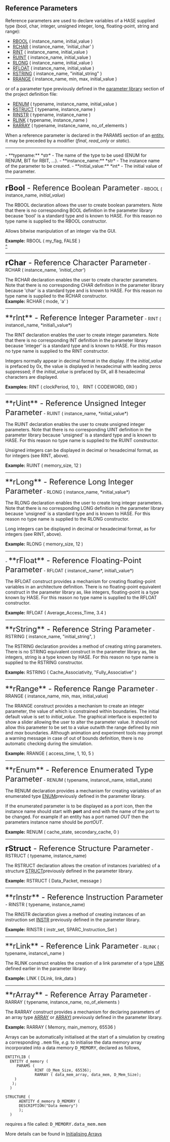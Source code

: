 <a name="list"></a>
## Reference Parameters

Reference parameters are used to declare variables of a HASE supplied type (bool, char, integer, unsigned integer, long, floating-point, string and range):

- [RBOOL](<parameters.md#rbool>) ( instance\_name, initial\_value )
- [RCHAR](<parameters.md#rchar>) ( instance\_name, 'initial\_char' )
- [RINT](<parameters.md#rint>) ( instance\_name, initial\_value )
- [RUINT](<parameters.md#ruint>) ( instance\_name, initial\_value )
- [RLONG](<parameters.md#rlong>) ( instance\_name, initial\_value )
- [RFLOAT](<parameters.md#rfloat>) ( instance\_name, initial\_value )
- [RSTRING](<parameters.md#rstring>) ( instance\_name, "initial\_string" )
- [RRANGE](<parameters.md#rrange>) ( instance\_name, min, max, initial\_value )

or of a parameter type previously defined in the [parameter library](<paramlib.md>) section of the
project definition file:

- [RENUM](<parameters.md#renum>) ( typename, instance\_name, initial\_value )
- [RSTRUCT](<parameters.md#rstruct>) ( typename, instance\_name )
- [RINSTR](<parameters.md#rinstr>) ( typename, instance\_name )
- [RLINK](<parameters.md#rlink>) ( typename, instance\_name )
- [RARRAY](<parameters.md#rarray>) ( typename, instance_name, no\_of\_elements )

When  a reference parameter is declared in the PARAMS section of an [entity](<entity.md>), it may be preceded by a modifier
(*final*, *read\_only* or *static*).

<hr>
- **typename:** *str* - The name of the type to be used (ENUM for RENUM, BIT for RBIT, ...).
- **instance_name:** *str* - The instance name of the parameter to be created. 
- **initial_value:** *int* - The initial value of the parameter.

<hr>

<a name="rbool"></a>
<font size="+2">**rBool** - Reference Boolean Parameter</font> - RBOOL ( instance\_name, *initial\_value*)  
 
The RBOOL declaration allows the user to create boolean parameters. Note that there is no corresponding BOOL definition in the parameter library because 'bool' is a standard type and is known to HASE. For this reason no type name is supplied to the RBOOL constructor.

Allows bitwise manipulation of an integer via the GUI.

**Example:** RBOOL ( my_flag, FALSE )  
[^](<parameters.md#list>)
<hr>

<a name="rchar"></a>
<font size="+2">**rChar** - Reference Character Parameter</font> - RCHAR ( instance_name, *'initial_char'*) 
 
The RCHAR declaration enables the user to create character parameters. Note that there is no corresponding CHAR definition in the parameter library because 'char' is a standard type and is known to HASE. For this reason no type name is supplied to the RCHAR constructor.  
**Example:** RCHAR ( mode, 'a' )

<hr>
<a name="rint"></a> <font size="+2">**rInt** - Reference Integer Parameter</font> - RINT ( instance\_name, *initial\_value*)  

The RINT declaration enables the user to create integer parameters. Note that there is no corresponding INT definition in the parameter library because 'integer' is a standard type and is known to HASE. For this reason no type name is supplied to the RINT constructor.

Integers normally appear in decimal format in the display. If the *initial_value* is prefaced by 0x, the value is displayed in hexadecimal with leading zeros suppressed; if the *initial_value* is prefaced by 0X, all 8 hexadecimal characters are displayed.  

 **Examples:** RINT ( clockPeriod, 10 ), &nbsp;
RINT ( CODEWORD, 0X0 )

<hr>
<a name="ruint"></a>
<font size="+2">**rUint** - Reference Unsigned Integer Parameter</font> - RUINT ( instance_name, *initial_value*)

The RUINT declaration enables the user to create unsigned integer parameters.  Note that there is no corresponding UINT definition in the parameter library because 'unsigned' is a standard type and is known to HASE. For this reason no type name is supplied to the RUINT constructor.

Unsigned integers can be displayed in decimal or hexadecimal format, as for integers (see RINT, above).

**Example:** RUINT ( memory_size, 12 )

<hr>
<a name="rlong"></a>
<font size="+2">**rLong** - Reference Long Integer Parameter</font> - RLONG ( instance_name, *initial_value*)

The RLONG declaration enables the user to create long integer parameters.  Note that there is no corresponding LONG definition in the parameter library  because 'unsigned' is a standard type and is known to HASE. For this reason no type name is supplied to the RLONG constructor.

Long integers can be displayed in decimal or hexadecimal format, as for integers (see RINT, above).

**Example:** RLONG ( memory_size, 12 )

<hr>
- <a name="rfloat"></a>
<font size="+2">**rFloat** - Reference Floating-Point Parameter</font> 
- RFLOAT ( instance\_name*, initial\_value*)<p>

The RFLOAT construct provides a mechanism for creating floating-point variables in an architecture definition. There is no floating-point equivalent construct in the parameter library as, like integers, floating-point is a type known by HASE. For this reason no type name is supplied to the RFLOAT constructor.

**Example:** RFLOAT ( Average_Access_Time, 3.4 )

<hr>
<a name="rstring"></a>
<font size="+2">**rString** - Reference String Parameter</font>  - RSTRING ( instance_name, "initial_string", )

The RSTRING declaration provides a method of creating string parameters. There is no  STRING equivalent construct in the parameter library as, like integers, string is a type known by HASE. For this reason no type name is supplied to the RSTRING constructor.

**Example:**
RSTRING ( Cache\_Associativity, "Fully\_Associative" )

<hr>
<a name="rrange"></a>
<font size="+2">**rRange** - Reference Range Parameter</font>  - RRANGE ( instance_name, min, max, initial_value)

The RRANGE construct provides a mechanism to create an integer parameter, the value of which is constrained within boundaries. The initial default value is set to *initial\_value*.  The graphical
interface is expected to show a slider allowing the user to alter the parameter value. It should not allow this parameter to be set to a value outwith the range defined by *min* and *max* boundaries. Although animation and experiment tools may prompt a warning message in case of out of bounds definition, there is no automatic checking during the simulation.

**Example:** RRANGE ( access_time, 1, 10, 5 )

<hr>
<a name="renum"></a>
<font size="+2">**rEnum** - Reference Enumerated Type Parameter</font> - RENUM ( typename, instance\_name, initial\_state)

The RENUM declaration provides a mechanism for creating variables of an enumerated type [ENUM](
paramlib.md#enum>)previously defined in the parameter library.

If the enumerated parameter is to be displayed as a port icon, then the instance name should start with **port** and end with the name of the port to be changed. For example if an entity has a port named *OUT* then the parameters instance name should be *portOUT*.

**Example:** RENUM ( cache\_state, secondary\_cache, 0 )

<hr>

<a name="rstruct"></a>
<font size="+2">**rStruct** - Reference Structure Parameter</font> - RSTRUCT ( typename, instance_name)

The RSTRUCT declaration allows the creation of instances (variables) of a structure [STRUCT](<paramlib.md#struct>)previously defined in the parameter library.

**Example:** RSTRUCT ( Data\_Packet, message )

<hr>
<a name="rinstr"></a>
<font size="+2">**rInstr** - Reference Instruction Parameter</font> - RINSTR ( typename, instance_name)

The RINSTR declaration gives a method of creating instances of an instruction set [INSTR](paramlib.md#instr>) previously defined in the parameter library.

**Example:** RINSTR ( instr\_set, SPARC\_Instruction\_Set )

<hr>
<a name="rlink"></a>
<font size="+2">**rLink** - Reference Link Parameter</font> - RLINK ( typename, instance\_name )

The RLINK construct enables the creation of a link parameter of a type [LINK](<paramlib.md#link>) defined earlier in the parameter library.

**Example:** LINK ( DLink, link_data )

<hr>
<a name="rarray"></a>
<font size="+2">**rArray** - Reference Array Parameter</font> - RARRAY ( typename, instance_name, no_of_elements )

The RARRAY construct provides a mechanism for declaring parameters of an array type [ARRAY](<paramlib.md#array>) or [ARRAYI](<paramlib.md#arrayi>) previously defined in the parameter library.

**Example:** RARRAY ( Memory, main_memory, 65536 )


Arrays can be automatically initialised at the start of a simulation by creating a corresponding <tt>.mem</tt> file, *e.g.* to initialise the data memory array incorporated into a data memory <tt>D_MEMORY</tt>, declared as follows,

```
ENTITYLIB (
  ENTITY d_memory (
     PARAMS (
             RINT (D_Mem_Size, 65536);
             RARRAY ( data_mem_array, data_mem, D_Mem_Size);
    )
   );
  )

STRUCTURE (
      AENTITY d_memory D_MEMORY (
   	  DESCRIPTION("Data memory")
      );
  )
```
requires a file called: <tt>D\_MEMORY.data\_mem.mem</tt>

More details can be found in [Initialising Arrays](<arrays.md>)
